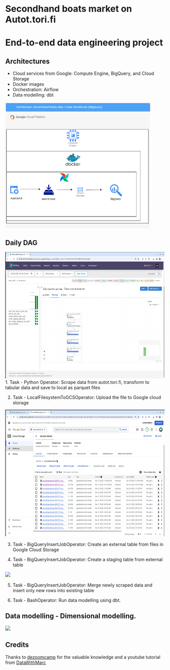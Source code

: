 # Secondhand boats market on Autot.tori.fi
# End-to-end data engineering project

## Architectures
- Cloud services from Google: Compute Engine, BigQuery, and Cloud Storage
- Docker images
- Orchestration: Airflow
- Data modelling: dbt
<img src="https://github.com/hienng9/boats-de-project/blob/master/images/architecture.png" height="400px" />

## Daily DAG
<img src="https://github.com/hienng9/boats-de-project/blob/master/images/airflow.png" height="400px" />
1. Task - Python Operator: Scrape data from autot.tori.fi, transform to tabular data and save to local as parquet files

2. Task - LocalFilesystemToGCSOperator: Upload the file to Google cloud storage
<img src="https://github.com/hienng9/boats-de-project/blob/master/images/GCS.png" height="400px" />

3. Task - BigQueryInsertJobOperator: Create an external table from files in Google Cloud Storage

4. Task - BigQueryInsertJobOperator: Create a staging table from external table
<img src="https://github.com/hienng9/boats-de-project/tree/master/images/BigQuery.png" height="400px" />

5. Task - BigQueryInsertJobOperator: Merge newly scraped data and insert only new rows into existing table

6. Task - BashOperator: Run data modelling using dbt.

## Data modelling - Dimensional modelling.

<img src="https://github.com/hienng9/boats-de-project/tree/master/images/Data modelling.png" height="400px" />

## Credits
Thanks to [dezoomcamp](https://github.com/DataTalksClub/data-engineering-zoomcamp) for the valuable knowledge and a youtube tutorial from [DataWithMarc](https://www.youtube.com/watch?v=DzxtCxi4YaA&t=1110s)

